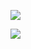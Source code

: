 [![](http://img.youtube.com/vi/xSJd3ntxEUM/0.jpg)](http://www.youtube.com/watch?v=xSJd3ntxEUM "Arduino LED Test")

[![](http://img.youtube.com/vi/-MaZghQCN9I/0.jpg)](http://www.youtube.com/watch?v=-MaZghQCN9I "Handpicked Labs - Social Mirror prototype (Making of)")

